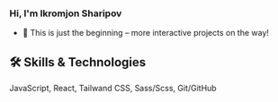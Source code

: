 ### Hi, I'm Ikromjon Sharipov

- 🚀 This is just the beginning – more interactive projects on the way!

## 🛠️ Skills & Technologies
JavaScript, React, Tailwand CSS, Sass/Scss, Git/GitHub
